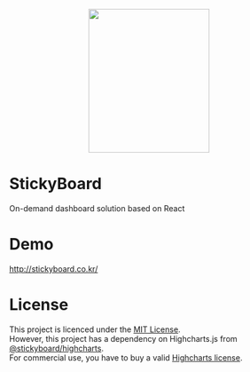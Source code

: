 <p align="center">
  <img width="218" height="259" src="https://github.com/soaple/stickyboard/blob/master/src/static/image/StickyBoard_logo.png?raw=true">
</p>

# StickyBoard
On-demand dashboard solution based on React

# Demo
http://stickyboard.co.kr/

# License
This project is licenced under the [MIT License](http://opensource.org/licenses/mit-license.html).<br/>
However, this project has a dependency on Highcharts.js from [@stickyboard/highcharts](https://github.com/soaple/stickyboard-highcharts).<br/>
For commercial use, you have to buy a valid [Highcharts license](http://www.highcharts.com).
